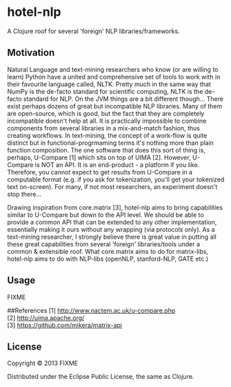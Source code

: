# hotel-nlp

A Clojure roof for several 'foreign' NLP libraries/frameworks.  

## Motivation
Natural Language and text-mining researchers who know (or are willing to learn) Python have a united and comprehensive set of tools to work with in their favourite language called, NLTK. 
Pretty much in the same way that NumPy is the de-facto standard for scientific computing, NLTK is the de-facto standard for NLP. On the JVM things are a bit different though...
There exist perhaps dozens of great but incompatible NLP libraries. Many of them are open-source, which is good, but the fact that they are completely incompatible doesn't help at all. 
It is practically impossible to combine components from several libraries in a mix-and-match fashion, thus creating workflows. In text-mining, the concept of a work-flow is quite distinct but 
in functional-progrmaming terms it's nothing more than plain function composition. The one software that does this sort of thing is, perhaps, U-Compare [1] which sits on top of UIMA [2]. However, U-Compare is NOT an API. It is an end-product - a platform if you like. Therefore, you cannot expect to get results from U-Compare in a computable format (e.g. if you ask for tokenization, you'll get your tokenized text on-screen). For many, if not most researchers, an experiment doesn't stop there...

Drawing inspiration from core.matrix [3], hotel-nlp aims to bring capabilities similar to U-Compare but down to the API level. We should be able to provide a common API that can be extended to 
any other implementation, essentially making it ours without any wrapping (via protocols only). As a text-mining researcher, I strongly believe there is great value in putting all these great capabilities from several 'foreign' libraries/tools under a common & extensible roof. What core.matrix aims to do for matrix-libs, hotel-nlp aims to do with NLP-libs (openNLP, stanford-NLP, GATE etc.)          

## Usage

FIXME


##References
[1] http://www.nactem.ac.uk/u-compare.php     
[2] http://uima.apache.org/    
[3] https://github.com/mikera/matrix-api     

## License

Copyright © 2013 FIXME

Distributed under the Eclipse Public License, the same as Clojure.

